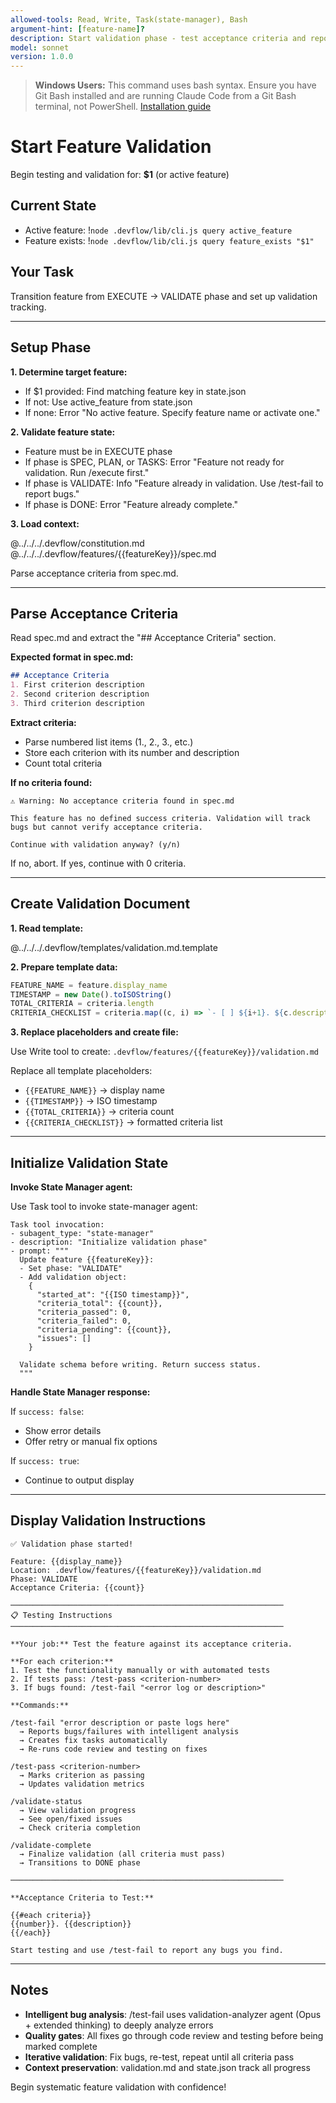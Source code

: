```yaml
---
allowed-tools: Read, Write, Task(state-manager), Bash
argument-hint: [feature-name]?
description: Start validation phase - test acceptance criteria and report bugs
model: sonnet
version: 1.0.0
---
```


> **Windows Users:** This command uses bash syntax. Ensure you have Git Bash installed and are running Claude Code from a Git Bash terminal, not PowerShell. [Installation guide](https://github.com/mathewtaylor/devflow#requirements)

# Start Feature Validation

Begin testing and validation for: **$1** (or active feature)

## Current State

- Active feature: !`node .devflow/lib/cli.js query active_feature`
- Feature exists: !`node .devflow/lib/cli.js query feature_exists "$1"`

## Your Task

Transition feature from EXECUTE → VALIDATE phase and set up validation tracking.

---

## Setup Phase

**1. Determine target feature:**
- If $1 provided: Find matching feature key in state.json
- If not: Use active_feature from state.json
- If none: Error "No active feature. Specify feature name or activate one."

**2. Validate feature state:**
- Feature must be in EXECUTE phase
- If phase is SPEC, PLAN, or TASKS: Error "Feature not ready for validation. Run /execute first."
- If phase is VALIDATE: Info "Feature already in validation. Use /test-fail to report bugs."
- If phase is DONE: Error "Feature already complete."

**3. Load context:**

@../../../.devflow/constitution.md
@../../../.devflow/features/{{featureKey}}/spec.md

Parse acceptance criteria from spec.md.

---

## Parse Acceptance Criteria

Read spec.md and extract the "## Acceptance Criteria" section.

**Expected format in spec.md:**
```markdown
## Acceptance Criteria
1. First criterion description
2. Second criterion description
3. Third criterion description
```

**Extract criteria:**
- Parse numbered list items (1., 2., 3., etc.)
- Store each criterion with its number and description
- Count total criteria

**If no criteria found:**
```
⚠️ Warning: No acceptance criteria found in spec.md

This feature has no defined success criteria. Validation will track
bugs but cannot verify acceptance criteria.

Continue with validation anyway? (y/n)
```

If no, abort. If yes, continue with 0 criteria.

---

## Create Validation Document

**1. Read template:**

@../../../.devflow/templates/validation.md.template

**2. Prepare template data:**
```javascript
FEATURE_NAME = feature.display_name
TIMESTAMP = new Date().toISOString()
TOTAL_CRITERIA = criteria.length
CRITERIA_CHECKLIST = criteria.map((c, i) => `- [ ] ${i+1}. ${c.description}`).join('\n')
```

**3. Replace placeholders and create file:**

Use Write tool to create: `.devflow/features/{{featureKey}}/validation.md`

Replace all template placeholders:
- `{{FEATURE_NAME}}` → display name
- `{{TIMESTAMP}}` → ISO timestamp
- `{{TOTAL_CRITERIA}}` → criteria count
- `{{CRITERIA_CHECKLIST}}` → formatted criteria list

---

## Initialize Validation State

**Invoke State Manager agent:**

Use Task tool to invoke state-manager agent:
```
Task tool invocation:
- subagent_type: "state-manager"
- description: "Initialize validation phase"
- prompt: """
  Update feature {{featureKey}}:
  - Set phase: "VALIDATE"
  - Add validation object:
    {
      "started_at": "{{ISO timestamp}}",
      "criteria_total": {{count}},
      "criteria_passed": 0,
      "criteria_failed": 0,
      "criteria_pending": {{count}},
      "issues": []
    }

  Validate schema before writing. Return success status.
  """
```

**Handle State Manager response:**

If `success: false`:
- Show error details
- Offer retry or manual fix options

If `success: true`:
- Continue to output display

---

## Display Validation Instructions

```
✅ Validation phase started!

Feature: {{display_name}}
Location: .devflow/features/{{featureKey}}/validation.md
Phase: VALIDATE
Acceptance Criteria: {{count}}

─────────────────────────────────────────────────────────────
📋 Testing Instructions
─────────────────────────────────────────────────────────────

**Your job:** Test the feature against its acceptance criteria.

**For each criterion:**
1. Test the functionality manually or with automated tests
2. If tests pass: /test-pass <criterion-number>
3. If bugs found: /test-fail "<error log or description>"

**Commands:**

/test-fail "error description or paste logs here"
  → Reports bugs/failures with intelligent analysis
  → Creates fix tasks automatically
  → Re-runs code review and testing on fixes

/test-pass <criterion-number>
  → Marks criterion as passing
  → Updates validation metrics

/validate-status
  → View validation progress
  → See open/fixed issues
  → Check criteria completion

/validate-complete
  → Finalize validation (all criteria must pass)
  → Transitions to DONE phase

─────────────────────────────────────────────────────────────

**Acceptance Criteria to Test:**

{{#each criteria}}
{{number}}. {{description}}
{{/each}}

Start testing and use /test-fail to report any bugs you find.
```

---

## Notes

- **Intelligent bug analysis**: /test-fail uses validation-analyzer agent (Opus + extended thinking) to deeply analyze errors
- **Quality gates**: All fixes go through code review and testing before being marked complete
- **Iterative validation**: Fix bugs, re-test, repeat until all criteria pass
- **Context preservation**: validation.md and state.json track all progress

Begin systematic feature validation with confidence!
